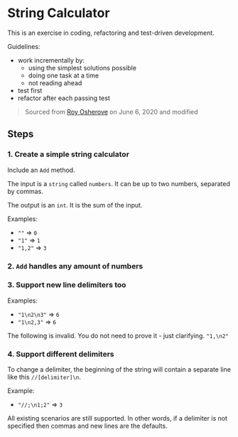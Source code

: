 # String Calculator
This is an exercise in coding, refactoring and test-driven development.

Guidelines:
- work incrementally by:
  - using the simplest solutions possible
  - doing one task at a time
  - not reading ahead
- test first
- refactor after each passing test

> Sourced from [Roy Osherove](https://osherove.com/tdd-kata-1) on June 6, 2020 and modified

## Steps
### 1. Create a simple string calculator
Include an `Add` method.

The input is a `string` called `numbers`.
It can be up to two numbers, separated by commas.

The output is an `int`.
It is the sum of the input.

Examples:
- `""` => `0`
- `"1"` => `1`
- `"1,2"` => `3`

### 2. `Add` handles any amount of numbers

### 3. Support new line delimiters too
Examples:
- `"1\n2\n3"` => `6`
- `"1\n2,3"` => `6`

The following is invalid.
You do not need to prove it - just clarifying.
`"1,\n2"`

### 4. Support different delimiters
To change a delimiter, the beginning of the string will contain a separate line like this `//[delimiter]\n`.

Example:
- `"//;\n1;2"` => `3`

All existing scenarios are still supported.
In other words, if a delimiter is not specified then commas and new lines are the defaults.